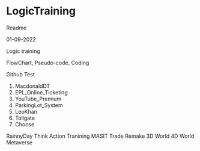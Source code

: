# LogicTraining

Readme

01-09-2022

Logic training

FlowChart, Pseudo-code, Coding


Github Test

1. MacdonaldDT
2. EPL_Online_Ticketing
3. YouTube_Premium
4. ParkingLot_System
5. LeoKhan
6. Tollgate
7. Choose

RainnyDay
Think
Action
Tranining
MASIT
Trade Remake
3D World
4D World
Metaverse